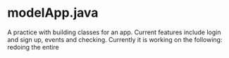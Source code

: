 # modelApp.java
 A practice with building classes for an app.
 Current features include login and sign up, events and checking.
 Currently it is working on the following: redoing the entire
